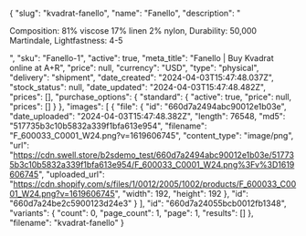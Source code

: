{
  "slug": "kvadrat-fanello",
  "name": "Fanello",
  "description": "<p>Composition: 81% viscose 17% linen 2% nylon, Durability: 50,000 Martindale, Lightfastness: 4-5</p>",
  "sku": "Fanello-1",
  "active": true,
  "meta_title": "Fanello | Buy Kvadrat online at A+R",
  "price": null,
  "currency": "USD",
  "type": "physical",
  "delivery": "shipment",
  "date_created": "2024-04-03T15:47:48.037Z",
  "stock_status": null,
  "date_updated": "2024-04-03T15:47:48.482Z",
  "prices": [],
  "purchase_options": {
    "standard": {
      "active": true,
      "price": null,
      "prices": []
    }
  },
  "images": [
    {
      "file": {
        "id": "660d7a2494abc90012e1b03e",
        "date_uploaded": "2024-04-03T15:47:48.382Z",
        "length": 76548,
        "md5": "517735b3c10b5832a339f1bfa613e954",
        "filename": "F_600033_C0001_W24.png?v=1619606745",
        "content_type": "image/png",
        "url": "https://cdn.swell.store/b2sdemo_test/660d7a2494abc90012e1b03e/517735b3c10b5832a339f1bfa613e954/F_600033_C0001_W24.png%3Fv%3D1619606745",
        "uploaded_url": "https://cdn.shopify.com/s/files/1/0012/2005/1002/products/F_600033_C0001_W24.png?v=1619606745",
        "width": 192,
        "height": 192
      },
      "id": "660d7a24be2c5900123d24e3"
    }
  ],
  "id": "660d7a24055bcb0012fb1348",
  "variants": {
    "count": 0,
    "page_count": 1,
    "page": 1,
    "results": []
  },
  "filename": "kvadrat-fanello"
}